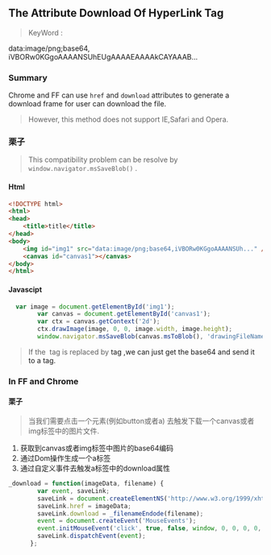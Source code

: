 ## The Attribute  Download Of HyperLink Tag

> KeyWord : <a href="xxx.jpg" download="fileName.jpg"></a>

data:image/png;base64, iVBORw0KGgoAAAANSUhEUgAAAAEAAAAkCAYAAAB...

### Summary

Chrome and FF can use `href` and `download` attributes to generate a download frame for user can
download the file.

> However, this method does not support IE,Safari and Opera.

### 栗子

> This compatibility problem can be resolve by ` window.navigator.msSaveBlob()` .

#### Html

```html
<!DOCTYPE html>
<html>
<head>
    <title>title</title>
</head>
<body>
    <img id="img1" src="data:image/png;base64,iVBORw0KGgoAAAANSUh..." />
    <canvas id="canvas1"></canvas>
</body>
</html>
```
#### Javascipt

```javascript
  var image = document.getElementById('img1');
        var canvas = document.getElementById('canvas1');
        var ctx = canvas.getContext('2d');
        ctx.drawImage(image, 0, 0, image.width, image.height);
        window.navigator.msSaveBlob(canvas.msToBlob(), 'drawingFileName.png');
```

> If the <img> tag is replaced by <a> tag ,we can just get the base64 and send it to a <canvs> tag.

### In FF and Chrome

#### 栗子

> 当我们需要点击一个元素(例如button或者a)  去触发下载一个canvas或者img标签中的图片文件.

1. 获取到canvas或者img标签中图片的base64编码
2. 通过Dom操作生成一个a标签
3. 通过自定义事件去触发a标签中的download属性

```javascript
_download = function(imageData, filename) {
        var event, saveLink;
        saveLink = document.createElementNS('http://www.w3.org/1999/xhtml', 'a');
        saveLink.href = imageData;
        saveLink.download = _filenameEndode(filename);
        event = document.createEvent('MouseEvents');
        event.initMouseEvent('click', true, false, window, 0, 0, 0, 0, 0, false, false, false, false, 0, null);
        saveLink.dispatchEvent(event);
      };
```
